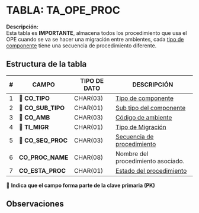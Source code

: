 # TABLA: TA_OPE_PROC

**Descripción:**  
Esta tabla es **IMPORTANTE**, almacena todos los procedimiento que usa el OPE cuando se va se hacer una migración entre ambientes, cada <a href="index.html#/pages/component_type.md" target="_blank">tipo de componente</a> tiene una secuencia de procedimiento diferente.



## Estructura de la tabla
<table>
  <thead>
    <tr>
      <th>#</th>
      <th>CAMPO</th>
      <th>TIPO DE DATO</th>
      <th>DESCRIPCIÓN</th>
    </tr>
  </thead>
  <tbody>
    <tr>
      <td>1</td>
      <td><b>🔑 CO_TIPO</b></td>
      <td>CHAR(03)</td>
      <td><a href="index.html#/pages/component_type.md" target="_blank">Tipo de componente</a></td>
    </tr>
    <tr>
      <td>2</td>
      <td><b>🔑 CO_SUB_TIPO</b></td>
      <td>CHAR(01)</td>
      <td><a href="index.html#/pages/sub_type.md" target="_blank">Sub tipo del componente</a></td>
    </tr>
    <tr>
      <td>3</td>
      <td><b>🔑 CO_AMB</b></td>
      <td>CHAR(03)</td>
      <td><a href="index.html#/pages/proc_env.md" target="_blank">Código de ambiente</a></td>
    </tr>
    <tr>
      <td>4</td>
      <td><b>🔑 TI_MIGR</b></td>
      <td>CHAR(01)</td>
      <td><a href="index.html#/pages/how_com_migra.md" target="_blank">Tipo de Migración</a></td>
    </tr>
    <tr>
      <td>5</td>
      <td><b>🔑 CO_SEQ_PROC</b></td>
      <td>CHAR(03)</td>
      <td><a href="index.html#/pages/proc_sequence.md" target="_blank">Secuencia de procedimiento</a></td>
    </tr>
    <tr>
      <td>6</td>
      <td><b>CO_PROC_NAME</b></td>
      <td>CHAR(08)</td>
      <td>Nombre del procedimiento asociado.</td>
    </tr>
    <tr>
      <td>7</td>
      <td><b>CO_ESTA_PROC</b></td>
      <td>CHAR(01)</td>
      <td><a href="index.html#/pages/proc_status.md" target="_blank">Estado del procedimiento</a></td>
    </tr>
  </tbody>
</table>


🔑 **Indica que el campo forma parte de la clave primaria (PK)**



## Observaciones

